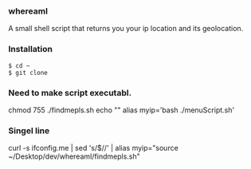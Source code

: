 ### whereamI

A small shell script that returns you your ip location and its geolocation.

### Installation

```
$ cd ~
$ git clone
```

### Need to make script executabl.

chmod 755 ./findmepls.sh
echo ""
alias myip='bash ./menuScript.sh'

### Singel line

curl -s ifconfig.me | sed 's/\$//' |
alias myip="source ~/Desktop/dev/whereamI/findmepls.sh"
